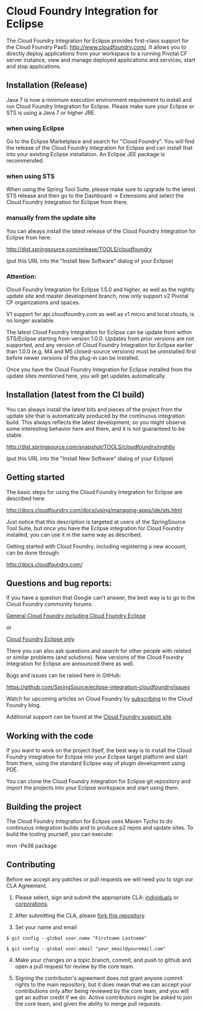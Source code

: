 # Cloud Foundry Integration for Eclipse
      
  The Cloud Foundry Integration for Eclipse provides first-class support for the Cloud Foundry
  PaaS: http://www.cloudfoundry.com/. It allows you to directly deploy applications from your
  workspace to a running Pivotal CF server instance, view and manage deployed applications and services,
  start and stop applications.

## Installation (Release)

  Java 7 is now a minimum execution environment requirement to install and run Cloud Foundry Integration for Eclipse.
  Please make sure your Eclipse or STS is using a Java 7 or higher JRE.

### when using Eclipse

  Go to the Eclipse Marketplace and search for "Cloud Foundry". You will find the release 
  of the Cloud Foundry Integration for Eclipse and can install that into your existing Eclipse
  installation. An Eclipse JEE package is recommended.

### when using STS

  When using the Spring Tool Suite, please make sure to upgrade to the latest STS
  release and then go to the Dashboard -> Extensions and select the Cloud Foundry Integration
  for Eclipse from there.

### manually from the update site

  You can always install the latest release of the Cloud Foundry Integration for Eclipse from
  here:

  http://dist.springsource.com/release/TOOLS/cloudfoundry

  (put this URL into the "Install New Software" dialog of your Eclipse)

### Attention:
  
  Cloud Foundry Integration for Eclipse 1.5.0 and higher, as well as the nightly 
  update site and master development branch, now only support v2 Pivotal CF organizations and spaces. 
  
  V1 support for api.cloudfoundry.com as well as v1 micro and local clouds, is no longer available.

  The latest Cloud Foundry Integration for Eclipse can be update from within STS/Eclipse starting from 
  version 1.0.0. Updates from prior versions are not supported, and any version of Cloud Foundry Integration for
  Eclipse earlier than 1.0.0 (e.g. M4 and M5 closed-source versions) must be uninstalled first before newer 
  versions of the plug-in can be installed.

  Once you have the Cloud Foundry Integration for Eclipse installed from the update sites
  mentioned here, you will get updates automatically.


## Installation (latest from the CI build)

  You can always install the latest bits and pieces of the project from the update site that is
  automatically produced by the continuous integration build. This always reflects the latest
  development, so you might observe some interesting behavior here and there, and it is not guaranteed to be stable.

  http://dist.springsource.com/snapshot/TOOLS/cloudfoundry/nightly

  (put this URL into the "Install New Software" dialog of your Eclipse)

## Getting started

  The basic steps for using the Cloud Foundry Integration for Eclipse are described here:

  http://docs.cloudfoundry.com/docs/using/managing-apps/ide/sts.html

  Just notice that this description is targeted at users of the SpringSource Tool Suite, but
  once you have the Eclipse integration for Cloud Foundry installed, you can use it in the
  same way as described.
  
  Getting started with Cloud Foundry, including registering a new account, can be done through:
  
  http://docs.cloudfoundry.com/


## Questions and bug reports:

  If you have a question that Google can't answer, the best way is to go to the Cloud Foundry
  community forums:
  
   [General Cloud Foundry including Cloud Foundry Eclipse](https://groups.google.com/a/cloudfoundry.org/forum/#!forum/vcap-dev)

   or 

   [Cloud Foundry Eclipse only](https://groups.google.com/a/cloudfoundry.org/forum/#!forum/cf-eclipse)

  There you can also ask questions and search for other people with related or similar problems
  (and solutions). New versions of the Cloud Foundry Integration for Eclipse are announced
  there as well.
  
  Bugs and issues can be raised here in GitHub:
  
  https://github.com/SpringSource/eclipse-integration-cloudfoundry/issues 
  
  Watch for upcoming articles on Cloud Foundry by [subscribing](http://blog.cloudfoundry.com/) to the Cloud Foundry blog.
  
  Additional support can be found at the [Cloud Foundry support site](http://support.cloudfoundry.com/home).
  
## Working with the code

  If you want to work on the project itself, the best way is to install the Cloud Foundry integration
  for Eclipse into your Eclipse target platform and start from there, using the standard Eclipse way
  of plugin development using PDE.
  
  You can clone the Cloud Foundry Integration for Eclipse git repository and import the projects into
  your Eclipse workspace and start using them.

## Building the project
  
  The Cloud Foundry Integration for Eclipse uses Maven Tycho to do continuous integration builds and
  to produce p2 repos and update sites. To build the tooling yourself, you can execute:

  mvn -Pe36 package

## Contributing

  Before we accept any patches or pull requests we will need you to sign our CLA Agreement.

  1. Please select, sign and submit the appropriate CLA: [individuals](http://www.cloudfoundry.org/individualcontribution.pdf) or [corporations](http://www.cloudfoundry.org/corpcontribution.pdf). 

  2. After submitting the CLA, please [fork this repository](http://help.github.com/forking/).

  3. Set your name and email
  
	$ git config --global user.name "Firstname Lastname"
	
	$ git config --global user.email "your_email@youremail.com"

  4. Make your changes on a topic branch, commit, and push to github and open a pull request for review by the core team.

  5. Signing the contributor's agreement does not grant anyone commit rights to the main repository, but it does
mean that we can accept your contributions only after being reviewed by the core team, and you will get an author credit if we do. Active contributors might be asked to join the core team, and given the ability to merge pull requests.
